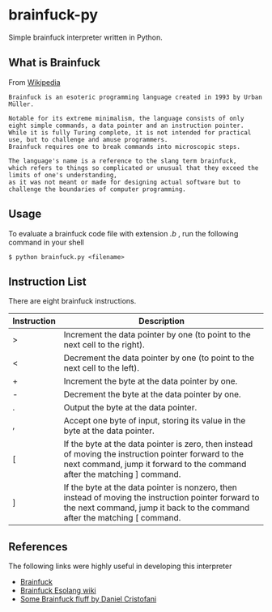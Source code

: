 # brainfuck-py

Simple brainfuck interpreter written in Python.

## What is Brainfuck

From [Wikipedia](https://en.wikipedia.org/wiki/Brainfuck)

```quote
Brainfuck is an esoteric programming language created in 1993 by Urban Müller.

Notable for its extreme minimalism, the language consists of only eight simple commands, a data pointer and an instruction pointer. 
While it is fully Turing complete, it is not intended for practical use, but to challenge and amuse programmers. 
Brainfuck requires one to break commands into microscopic steps.

The language's name is a reference to the slang term brainfuck, 
which refers to things so complicated or unusual that they exceed the limits of one's understanding, 
as it was not meant or made for designing actual software but to challenge the boundaries of computer programming.
```

## Usage

To evaluate a brainfuck code file with extension _.b_ , run the following command in your shell

```shell
$ python brainfuck.py <filename>
```

## Instruction List

There are eight brainfuck instructions.

| Instruction | Description                                                                                            |
|-------------|--------------------------------------------------------------------------------------------------------|
| >           | Increment the data pointer by one (to point to the next cell to the right).                            |
| <           | Decrement the data pointer by one (to point to the next cell to the left).                             |
| +           | Increment the byte at the data pointer by one.                                                         |
| -           | Decrement the byte at the data pointer by one.                                                         |
| .           | Output the byte at the data pointer.                                                                   |
| ,           | Accept one byte of input, storing its value in the byte at the data pointer.                           |
| [           | If the byte at the data pointer is zero, then instead of moving the instruction pointer forward to the next command, jump it forward to the command after the matching ] command. |
| ]           | If the byte at the data pointer is nonzero, then instead of moving the instruction pointer forward to the next command, jump it back to the command after the matching [ command. |


## References

The following links were highly useful in developing this interpreter

* [Brainfuck](https://en.wikipedia.org/wiki/Brainfuck)
* [Brainfuck Esolang wiki](https://esolangs.org/wiki/brainfuck)
* [Some Brainfuck fluff by Daniel Cristofani](http://www.hevanet.com/cristofd/brainfuck/)
